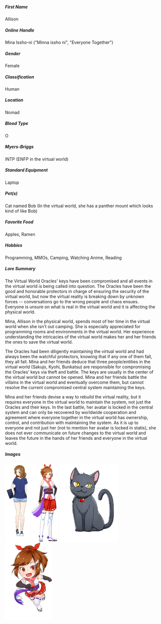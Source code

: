 ##### First Name
Allison

##### Online Handle
Mina Issho-ni ("Minna issho ni", "Everyone Together")

##### Gender
Female

##### Classification
Human

##### Location
Nomad

##### Blood Type
O

##### Myers-Briggs
INTP (ENFP in the virtual world)

##### Standard Equipment
Laptop

##### Pet(s)
Cat named Bob (In the virtual world, she has a panther mount which looks kind of like Bob)

##### Favorite Food
Apples, Ramen

##### Hobbies
Programming, MMOs, Camping, Watching Anime, Reading

##### Lore Summary
The Virtual World Oracles' keys have been compromised and all events in the virtual world is being called into question. The Oracles have been the good and honorable protectors in charge of ensuring the security of the virtual world, but now the virtual reality is breaking down by unknown forces -- conversations go to the wrong people and chaos ensues. Everyone is unsure on what is real in the virtual world and it is affecting the physical world.

Mina, Allison in the physical world, spends most of her time in the virtual world when she isn't out camping. She is especially appreciated for programming rooms and environments in the virtual world. Her experience understanding the intricacies of the virtual world makes her and her friends the ones to save the virtual world.

The Oracles had been diligently maintaining the virtual world and had always been the watchful protectors, knowing that if any one of them fall, they all fall. Mina and her friends deduce that three people/entities in the virtual world (Sakujo, Kyohi, Bunkatsu) are responsible for compromising the Oracles' keys via theft and battle. The keys are usually in the center of the virtual world but cannot be opened. Mina and her friends battle the villains in the virtual world and eventually overcome them, but cannot resolve the current compromised central system maintaining the keys.

Mina and her friends devise a way to rebuild the virtual reality, but it requires everyone in the virtual world to maintain the system, not just the Oracles and their keys. In the last battle, her avatar is locked in the central system and can only be recovered by worldwide cooperation and agreement where everyone together in the virtual world has ownership, control, and contribution with maintaining the system. As it is up to everyone and not just her (not to mention her avatar is locked in statis), she does not ever communicate on future changes to the virtual world and leaves the future in the hands of her friends and everyone in the virtual world.

##### Images
<img src="./assets/allison_20190405.png" height="256px" />
<img src="./assets/MINA_20190405.png" height="256px" />
<img src="./assets/bob_20190405.png" height="256px" />
<img src="./assets/CHIBI_20190405.png" height="256px" />
